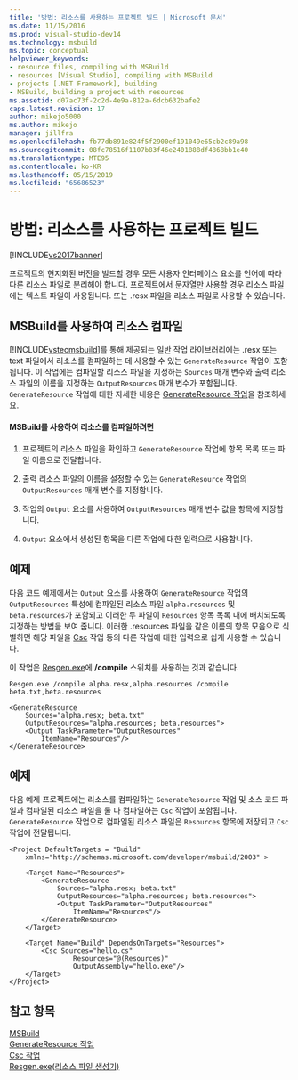 ```yaml
---
title: '방법: 리소스를 사용하는 프로젝트 빌드 | Microsoft 문서'
ms.date: 11/15/2016
ms.prod: visual-studio-dev14
ms.technology: msbuild
ms.topic: conceptual
helpviewer_keywords:
- resource files, compiling with MSBuild
- resources [Visual Studio], compiling with MSBuild
- projects [.NET Framework], building
- MSBuild, building a project with resources
ms.assetid: d07ac73f-2c2d-4e9a-812a-6dcb632bafe2
caps.latest.revision: 17
author: mikejo5000
ms.author: mikejo
manager: jillfra
ms.openlocfilehash: fb77db891e824f5f2900ef191049e65cb2c89a98
ms.sourcegitcommit: 08fc78516f1107b83f46e2401888df4868bb1e40
ms.translationtype: MTE95
ms.contentlocale: ko-KR
ms.lasthandoff: 05/15/2019
ms.locfileid: "65686523"
---
```

# <a name="how-to-build-a-project-that-has-resources"></a>방법: 리소스를 사용하는 프로젝트 빌드
[!INCLUDE[vs2017banner](../includes/vs2017banner.md)]

프로젝트의 현지화된 버전을 빌드할 경우 모든 사용자 인터페이스 요소를 언어에 따라 다른 리소스 파일로 분리해야 합니다. 프로젝트에서 문자열만 사용할 경우 리소스 파일에는 텍스트 파일이 사용됩니다. 또는 .resx 파일을 리소스 파일로 사용할 수 있습니다.  
  
## <a name="compiling-resources-with-msbuild"></a>MSBuild를 사용하여 리소스 컴파일  
 [!INCLUDE[vstecmsbuild](../includes/vstecmsbuild-md.md)]를 통해 제공되는 일반 작업 라이브러리에는 .resx 또는 text 파일에서 리소스를 컴파일하는 데 사용할 수 있는 `GenerateResource` 작업이 포함됩니다. 이 작업에는 컴파일할 리소스 파일을 지정하는 `Sources` 매개 변수와 출력 리소스 파일의 이름을 지정하는 `OutputResources` 매개 변수가 포함됩니다. `GenerateResource` 작업에 대한 자세한 내용은 [GenerateResource 작업](../msbuild/generateresource-task.md)을 참조하세요.  
  
#### <a name="to-compile-resources-with-msbuild"></a>MSBuild를 사용하여 리소스를 컴파일하려면  
  
1. 프로젝트의 리소스 파일을 확인하고 `GenerateResource` 작업에 항목 목록 또는 파일 이름으로 전달합니다.  
  
2. 출력 리소스 파일의 이름을 설정할 수 있는 `GenerateResource` 작업의 `OutputResources` 매개 변수를 지정합니다.  
  
3. 작업의 `Output` 요소를 사용하여 `OutputResources` 매개 변수 값을 항목에 저장합니다.  
  
4. `Output` 요소에서 생성된 항목을 다른 작업에 대한 입력으로 사용합니다.  
  
## <a name="example"></a>예제  
 다음 코드 예제에서는 `Output` 요소를 사용하여 `GenerateResource` 작업의 `OutputResources` 특성에 컴파일된 리소스 파일 `alpha.resources` 및 `beta.resources`가 포함되고 이러한 두 파일이 `Resources` 항목 목록 내에 배치되도록 지정하는 방법을 보여 줍니다. 이러한 .resources 파일을 같은 이름의 항목 모음으로 식별하면 해당 파일을 [Csc](../msbuild/csc-task.md) 작업 등의 다른 작업에 대한 입력으로 쉽게 사용할 수 있습니다.  
  
 이 작업은 [Resgen.exe](https://msdn.microsoft.com/library/8ef159de-b660-4bec-9213-c3fbc4d1c6f4)에 **/compile** 스위치를 사용하는 것과 같습니다.  
  
 `Resgen.exe /compile alpha.resx,alpha.resources /compile beta.txt,beta.resources`  
  
```  
<GenerateResource  
    Sources="alpha.resx; beta.txt"  
    OutputResources="alpha.resources; beta.resources">  
    <Output TaskParameter="OutputResources"  
        ItemName="Resources"/>  
</GenerateResource>  
```  
  
## <a name="example"></a>예제  
 다음 예제 프로젝트에는 리소스를 컴파일하는 `GenerateResource` 작업 및 소스 코드 파일과 컴파일된 리소스 파일을 둘 다 컴파일하는 `Csc` 작업이 포함됩니다. `GenerateResource` 작업으로 컴파일된 리소스 파일은 `Resources` 항목에 저장되고 `Csc` 작업에 전달됩니다.  
  
```  
<Project DefaultTargets = "Build"  
    xmlns="http://schemas.microsoft.com/developer/msbuild/2003" >  
  
    <Target Name="Resources">  
        <GenerateResource  
            Sources="alpha.resx; beta.txt"  
            OutputResources="alpha.resources; beta.resources">  
            <Output TaskParameter="OutputResources"  
                ItemName="Resources"/>  
        </GenerateResource>  
    </Target>  
  
    <Target Name="Build" DependsOnTargets="Resources">  
        <Csc Sources="hello.cs"  
                Resources="@(Resources)"  
                OutputAssembly="hello.exe"/>  
    </Target>  
</Project>  
```  
  
## <a name="see-also"></a>참고 항목  
[MSBuild](msbuild.md)  
 [GenerateResource 작업](../msbuild/generateresource-task.md)   
 [Csc 작업](../msbuild/csc-task.md)   
 [Resgen.exe(리소스 파일 생성기)](https://msdn.microsoft.com/library/8ef159de-b660-4bec-9213-c3fbc4d1c6f4)
